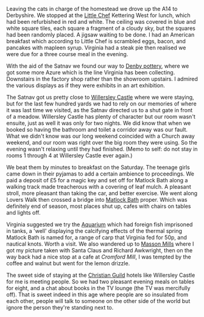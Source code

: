 Leaving the cats in charge of the homestead we drove up the A14
to Derbyshire.  We stopped at the
[Little Chef](http://www.littlechef.co.uk/) Kettering West
for lunch, which had been refurbished in red
and white.  The ceiling was covered in blue and white square tiles,
each square a fragment of a cloudy sky, but the squares had
been randomly placed.  A jigsaw waiting to be done.  I had
an American breakfast which according to Little Chef is
scrambled eggs, bacon, and pancakes with mapleen syrup.
Virginia had a steak pie then realised we were due for a
three course meal in the evening.

With the aid of the Satnav we found our way to
[Denby pottery](https://www.denbypottery.com/denby-pottery-village),
where we got some more Azure which is the
line Virginia has been collecting.  Downstairs in the
factory shop rather than the showroom upstairs.  I
admired the various displays as if they were exhibits in
an art exhibition.

The Satnav got us pretty close to
[Willersley Castle](https://www.christianguild.co.uk/willersley/)
where we were staying, but for the
last few hundred yards we had to rely on our memories of
where it was last time we visited, as the Satnav directed us to
a shut gate in front of a meadow.  Willersley Castle has
plenty of character but our room wasn't ensuite, just as
well it was only for two nights.  We did know that when we
booked so having the bathroom and toilet a corridor away was
our fault.  What we didn't know was our long weekend
coincided with a Church away weekend, and our room was
right over the big room they were using.  So the evening
wasn't relaxing until they had finished.  (Memo to self: do not
stay in rooms 1 through 4 at Willersley Castle ever again.)

We beat them by minutes to breakfast on the Saturday.  The
teenage girls came down in their pyjamas to add a certain
ambience to proceedings.  We paid a deposit of &pound;5 for a
magic key and set off for Matlock Bath along a walking track
made treacherous with a covering of leaf mulch.  A pleasant
stroll, more pleasant than taking the car, and better
exercise.  We went along Lovers Walk then crossed a bridge
into
[Matlock Bath](http://www.visitmatlockbath.co.uk/)
proper.  Which was definitely end of
season, most places shut up, cafes with chairs on tables
and lights off.

Virginia suggested we try the
[Aquarium](http://www.matlockbathaquarium.co.uk/)
which had foreign fish imprisoned in tanks, a 'well' displaying
the calcifying effects of the thermal spring Matlock Bath is
named for, a range of carp that Virginia fed for 50p, and
nautical knots.  Worth a visit.  We also wandered up to
[Masson Mills](https://www.massonmills.co.uk/)
where I got my picture taken with Santa Claus
and Richard Awkwright, then on the way back had a nice stop
at a cafe at *Cromford Mill*,
I was tempted by the coffee and walnut
but went for the lemon drizzle.

The sweet side of staying at the
[Christian Guild](https://www.christianguild.co.uk/)
hotels like Willersley Castle for me is
meeting people.  So we had two pleasant evening meals on
tables for eight, and a chat about books in the TV lounge (the
TV was mercifully off).  That is sweet indeed in this age where
people are so insulated from each other, people will talk to
someone on the other side of the world but ignore the person
they're standing next to.

